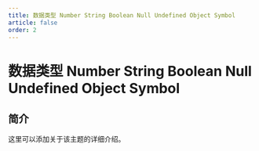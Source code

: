 ```yaml
---
title: 数据类型 Number String Boolean Null Undefined Object Symbol
article: false
order: 2
---
```


# 数据类型 Number String Boolean Null Undefined Object Symbol

## 简介

这里可以添加关于该主题的详细介绍。
